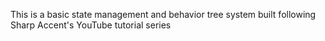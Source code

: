 This is a basic state management and behavior tree system built following Sharp Accent's YouTube tutorial series
